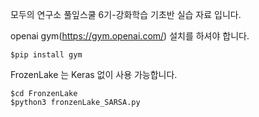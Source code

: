 모두의 연구소 풀잎스쿨 6기-강화학습 기초반 실습 자료 입니다.

openai gym(https://gym.openai.com/) 설치를 하셔야 합니다.

```
$pip install gym
```

FrozenLake 는 Keras 없이 사용 가능합니다.

```
$cd FronzenLake
$python3 fronzenLake_SARSA.py
```
